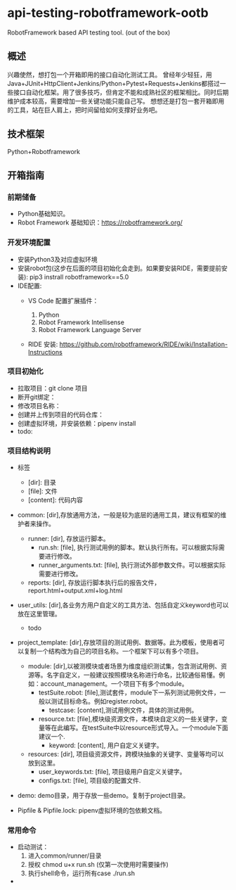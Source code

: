 # api-testing-robotframework-ootb
RobotFramework based API testing tool. (out of the box)

## 概述
兴趣使然，想打包一个开箱即用的接口自动化测试工具。
曾经年少轻狂，用Java+JUnit+HttpClient+Jenkins/Python+Pytest+Requests+Jenkins都搭过一些接口自动化框架。用了很多技巧，但肯定不能和成熟社区的框架相比。同时后期维护成本较高，需要增加一些关键功能只能自己写。
想想还是打包一套开箱即用的工具，站在巨人肩上，把时间留给如何支撑好业务吧。

## 技术框架
Python+Robotframework

## 开箱指南
### 前期储备
- Python基础知识。
- Robot Framework 基础知识：https://robotframework.org/

### 开发环境配置
- 安装Python3及对应虚拟环境
- 安装robot包(这步在后面的项目初始化会走到。如果要安装RIDE，需要提前安装):  pip3 instrall robotframework==5.0
- IDE配置: 
    - VS Code 配置扩展插件：
        1. Python
        2. Robot Framework Intellisense
        3. Robot Framework Language Server

    - RIDE 安装: https://github.com/robotframework/RIDE/wiki/Installation-Instructions

### 项目初始化
- 拉取项目：git clone 项目
- 断开git绑定：
- 修改项目名称：
- 创建并上传到项目的代码仓库：
- 创建虚拟环境，并安装依赖：pipenv install 
- todo:

### 项目结构说明
- 标签
    - \[dir]: 目录
    - \[file]: 文件
    - \[content]: 代码内容

- common: \[dir],存放通用方法，一般是较为底层的通用工具，建议有框架的维护者来操作。
    - runner: \[dir], 存放运行脚本。
        - run.sh: \[file], 执行测试用例的脚本。默认执行所有。可以根据实际需要进行修改。
        - runner_arguments.txt: \[file], 执行测试外部参数文件。可以根据实际需要进行修改。
    - reports: \[dir], 存放运行脚本执行后的报告文件，report.html+output.xml+log.html

- user_utils: \[dir],各业务方用户自定义的工具方法、包括自定义keyword也可以放在这里管理。
    - todo

- project_template: \[dir],存放项目的测试用例、数据等。此为模板，使用者可以复制一个结构改为自己的项目名称。一个框架下可以有多个项目。
    - module: \[dir],以被测模块或者场景为维度组织测试集，包含测试用例、资源等。名字自定义，一般建议按照模块名称进行命名，比较通俗易懂。例如：account_management。一个项目下有多个module。
        - testSuite.robot: \[file],测试套件，module下一系列测试用例文件，一般以测试目标命名。例如register.robot。
            - testcase: \[content],测试用例文件，具体的测试用例。
        - resource.txt: \[file],模块级资源文件，本模块自定义的一些关键字，变量等在此编写。在testSuite中以resource形式导入。一个module下面建议一个.
            - keyword: \[content], 用户自定义关键字。
    - resources: \[dir], 项目级资源文件，跨模块抽象的关键字、变量等均可以放到这里。
        - user_keywords.txt: \[file], 项目级用户自定义关键字。
        - configs.txt: \[file], 项目级的配置文件.

- demo: demo目录，用于存放一些demo。复制于project目录。

- Pipfile & Pipfile.lock: pipenv虚拟环境的包依赖文档。


### 常用命令
- 启动测试：
    1. 进入common/runner/目录
    2. 授权 chmod u+x run.sh (仅第一次使用时需要操作)
    3. 执行shell命令，运行所有case ./run.sh  
- 